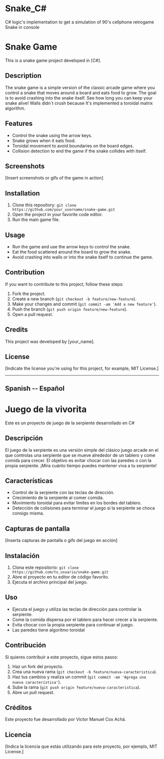 # Snake_C#
C# logic's implementation to get a simulation of 90's cellphone retrogame Snake in console

# Snake Game

This is a snake game project developed in [C#].

## Description
The snake game is a simple version of the classic arcade game where you control a snake that moves around a board and eats food to grow. The goal is to avoid crashing into the snake itself. See how long you can keep your snake alive! 
Walls didn´t crush because It's implemented a toroidal matrix algorithm.

## Features
- Control the snake using the arrow keys.
- Snake grows when it eats food.
- Toroidal movement to avoid boundaries on the board edges.
- Collision detection to end the game if the snake collides with itself.

## Screenshots
[Insert screenshots or gifs of the game in action]

## Installation
1. Clone this repository: `git clone https://github.com/your_username/snake-game.git`
2. Open the project in your favorite code editor.
3. Run the main game file.

## Usage
- Run the game and use the arrow keys to control the snake.
- Eat the food scattered around the board to grow the snake.
- Avoid crashing into walls or into the snake itself to continue the game.

## Contribution
If you want to contribute to this project, follow these steps:
1. Fork the project.
2. Create a new branch (`git checkout -b feature/new-feature`).
3. Make your changes and commit (`git commit -am 'Add a new feature'`).
4. Push the branch (`git push origin feature/new-feature`).
5. Open a pull request.

## Credits
This project was developed by [your_name].

## License
[Indicate the license you're using for this project, for example, MIT License.]

---
Spanish -- Español
---

# Juego de la vivorita

Este es un proyecto de juego de la serpiente desarrollado en C#

## Descripción
El juego de la serpiente es una versión simple del clásico juego arcade en el que controlas una serpiente que se mueve alrededor de un tablero y come comida para crecer. El objetivo es evitar chocar con las paredes o con la propia serpiente. ¡Mira cuánto tiempo puedes mantener viva a tu serpiente!

## Características
- Control de la serpiente con las teclas de dirección.
- Crecimiento de la serpiente al comer comida.
- Movimiento toroidal para evitar límites en los bordes del tablero.
- Detección de colisiones para terminar el juego si la serpiente se choca consigo misma.

## Capturas de pantalla
[Inserta capturas de pantalla o gifs del juego en acción]

## Instalación
1. Clona este repositorio: `git clone https://github.com/tu_usuario/snake-game.git`
2. Abre el proyecto en tu editor de código favorito.
3. Ejecuta el archivo principal del juego.

## Uso
- Ejecuta el juego y utiliza las teclas de dirección para controlar la serpiente.
- Come la comida dispersa por el tablero para hacer crecer a la serpiente.
- Evita chocar con la propia serpiente para continuar el juego.
- Las paredes tiene algoritmo toroidal

## Contribución
Si quieres contribuir a este proyecto, sigue estos pasos:
1. Haz un fork del proyecto.
2. Crea una nueva rama (`git checkout -b feature/nueva-caracteristica`).
3. Haz tus cambios y realiza un commit (`git commit -am 'Agrega una nueva característica'`).
4. Sube la rama (`git push origin feature/nueva-caracteristica`).
5. Abre un pull request.

## Créditos
Este proyecto fue desarrollado por Victor Manuel Cox Achá.

## Licencia
[Indica la licencia que estás utilizando para este proyecto, por ejemplo, MIT License.]

